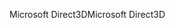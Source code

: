 <span data-ttu-id="bce3e-101">Microsoft Direct3D</span><span class="sxs-lookup"><span data-stu-id="bce3e-101">Microsoft Direct3D</span></span>